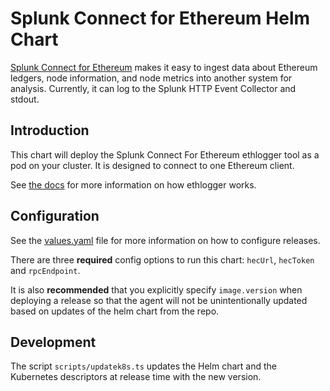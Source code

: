 # Splunk Connect for Ethereum Helm Chart

[Splunk Connect for Ethereum](https://https://github.com/splunk/splunk-connect-for-ethereum) makes it easy to ingest data about Ethereum ledgers, node information, and node metrics into another system for analysis. Currently, it can log to the Splunk HTTP Event Collector and stdout.

## Introduction

This chart will deploy the Splunk Connect For Ethereum ethlogger tool as a pod on your cluster.
It is designed to connect to one Ethereum client.

See [the
docs](https://github.com/splunk/splunk-connect-for-ethereum/tree/master/docs)
for more information on how ethlogger works.

## Configuration

See the [values.yaml](./values.yaml) file for more information on how to
configure releases.

There are three **required** config options to run this chart:
`hecUrl`, `hecToken` and `rpcEndpoint`.

It is also **recommended** that you explicitly specify `image.version` when
deploying a release so that the agent will not be unintentionally updated based
on updates of the helm chart from the repo.

## Development

The script `scripts/updatek8s.ts` updates the Helm chart and the Kubernetes descriptors at release time with the new version.
